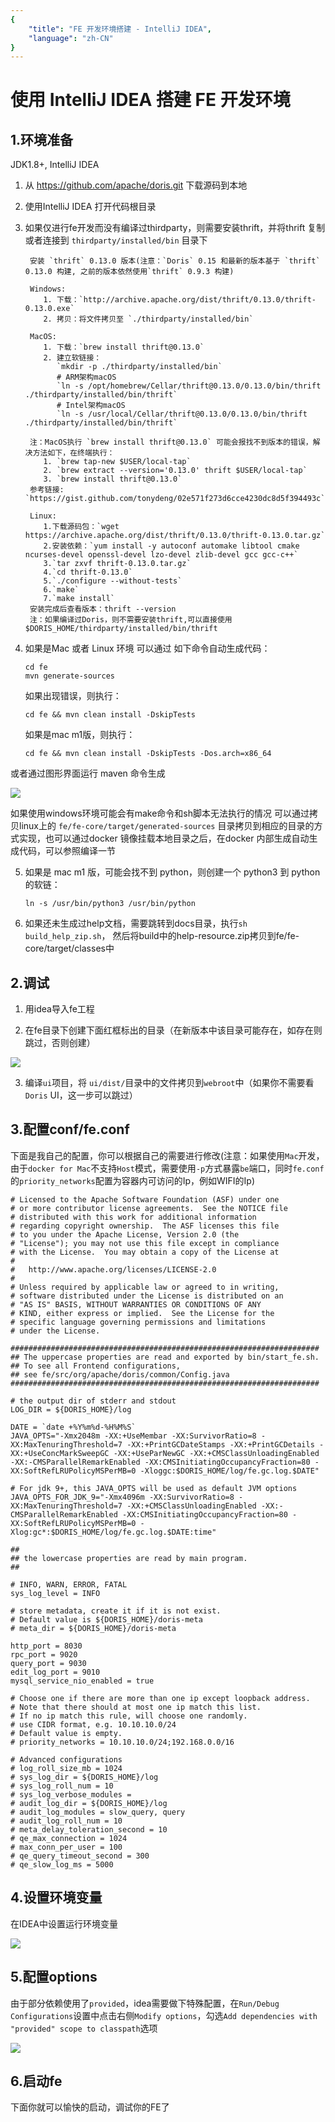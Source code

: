 ```yaml
---
{
    "title": "FE 开发环境搭建 - IntelliJ IDEA",
    "language": "zh-CN"
}
---
```


<!-- 
Licensed to the Apache Software Foundation (ASF) under one
or more contributor license agreements.  See the NOTICE file
distributed with this work for additional information
regarding copyright ownership.  The ASF licenses this file
to you under the Apache License, Version 2.0 (the
"License"); you may not use this file except in compliance
with the License.  You may obtain a copy of the License at

  http://www.apache.org/licenses/LICENSE-2.0

Unless required by applicable law or agreed to in writing,
software distributed under the License is distributed on an
"AS IS" BASIS, WITHOUT WARRANTIES OR CONDITIONS OF ANY
KIND, either express or implied.  See the License for the
specific language governing permissions and limitations
under the License.
-->

# 使用 IntelliJ IDEA 搭建 FE 开发环境

## 1.环境准备

JDK1.8+, IntelliJ IDEA

1. 从 https://github.com/apache/doris.git 下载源码到本地

2. 使用IntelliJ IDEA 打开代码根目录

3. 如果仅进行fe开发而没有编译过thirdparty，则需要安装thrift，并将thrift 复制或者连接到 `thirdparty/installed/bin` 目录下

        安装 `thrift` 0.13.0 版本(注意：`Doris` 0.15 和最新的版本基于 `thrift` 0.13.0 构建, 之前的版本依然使用`thrift` 0.9.3 构建)
    
        Windows: 
           1. 下载：`http://archive.apache.org/dist/thrift/0.13.0/thrift-0.13.0.exe`
           2. 拷贝：将文件拷贝至 `./thirdparty/installed/bin`
        
        MacOS: 
           1. 下载：`brew install thrift@0.13.0`
           2. 建立软链接： 
              `mkdir -p ./thirdparty/installed/bin`
              # ARM架构macOS
              `ln -s /opt/homebrew/Cellar/thrift@0.13.0/0.13.0/bin/thrift ./thirdparty/installed/bin/thrift`
              # Intel架构macOS
              `ln -s /usr/local/Cellar/thrift@0.13.0/0.13.0/bin/thrift ./thirdparty/installed/bin/thrift`
        
        注：MacOS执行 `brew install thrift@0.13.0` 可能会报找不到版本的错误，解决方法如下，在终端执行：
           1. `brew tap-new $USER/local-tap`
           2. `brew extract --version='0.13.0' thrift $USER/local-tap`
           3. `brew install thrift@0.13.0`
        参考链接: `https://gist.github.com/tonydeng/02e571f273d6cce4230dc8d5f394493c`
        
        Linux:
           1.下载源码包：`wget https://archive.apache.org/dist/thrift/0.13.0/thrift-0.13.0.tar.gz`
           2.安装依赖：`yum install -y autoconf automake libtool cmake ncurses-devel openssl-devel lzo-devel zlib-devel gcc gcc-c++`
           3.`tar zxvf thrift-0.13.0.tar.gz`
           4.`cd thrift-0.13.0`
           5.`./configure --without-tests`
           6.`make`
           7.`make install`
        安装完成后查看版本：thrift --version  
        注：如果编译过Doris，则不需要安装thrift,可以直接使用 $DORIS_HOME/thirdparty/installed/bin/thrift
       

4. 如果是Mac 或者 Linux 环境 可以通过 如下命令自动生成代码：

    ```
    cd fe
    mvn generate-sources
    ```

    如果出现错误，则执行：

    ```
    cd fe && mvn clean install -DskipTests

    ```

    如果是mac m1版，则执行：

    ```
    cd fe && mvn clean install -DskipTests -Dos.arch=x86_64

    ```

或者通过图形界面运行 maven 命令生成

![](/images/gen_code.png)

如果使用windows环境可能会有make命令和sh脚本无法执行的情况 可以通过拷贝linux上的 `fe/fe-core/target/generated-sources` 目录拷贝到相应的目录的方式实现，也可以通过docker 镜像挂载本地目录之后，在docker 内部生成自动生成代码，可以参照编译一节

5. 如果是 mac m1 版，可能会找不到 python，则创建一个 python3 到 python 的软链：

    ```
    ln -s /usr/bin/python3 /usr/bin/python
    ```


6. 如果还未生成过help文档，需要跳转到docs目录，执行`sh build_help_zip.sh`，
   然后将build中的help-resource.zip拷贝到fe/fe-core/target/classes中

## 2.调试

1. 用idea导入fe工程

2. 在fe目录下创建下面红框标出的目录（在新版本中该目录可能存在，如存在则跳过，否则创建）

![](/images/DEBUG4.png)

3. 编译`ui`项目，将 `ui/dist/`目录中的文件拷贝到`webroot`中（如果你不需要看`Doris` UI，这一步可以跳过）

## 3.配置conf/fe.conf

下面是我自己的配置，你可以根据自己的需要进行修改(注意：如果使用`Mac`开发，由于`docker for Mac`不支持`Host`模式，需要使用`-p`方式暴露`be`端口，同时`fe.conf`的`priority_networks`配置为容器内可访问的Ip，例如WIFI的Ip)

```
# Licensed to the Apache Software Foundation (ASF) under one
# or more contributor license agreements.  See the NOTICE file
# distributed with this work for additional information
# regarding copyright ownership.  The ASF licenses this file
# to you under the Apache License, Version 2.0 (the
# "License"); you may not use this file except in compliance
# with the License.  You may obtain a copy of the License at
#
#   http://www.apache.org/licenses/LICENSE-2.0
#
# Unless required by applicable law or agreed to in writing,
# software distributed under the License is distributed on an
# "AS IS" BASIS, WITHOUT WARRANTIES OR CONDITIONS OF ANY
# KIND, either express or implied.  See the License for the
# specific language governing permissions and limitations
# under the License.

#####################################################################
## The uppercase properties are read and exported by bin/start_fe.sh.
## To see all Frontend configurations,
## see fe/src/org/apache/doris/common/Config.java
#####################################################################

# the output dir of stderr and stdout 
LOG_DIR = ${DORIS_HOME}/log

DATE = `date +%Y%m%d-%H%M%S`
JAVA_OPTS="-Xmx2048m -XX:+UseMembar -XX:SurvivorRatio=8 -XX:MaxTenuringThreshold=7 -XX:+PrintGCDateStamps -XX:+PrintGCDetails -XX:+UseConcMarkSweepGC -XX:+UseParNewGC -XX:+CMSClassUnloadingEnabled -XX:-CMSParallelRemarkEnabled -XX:CMSInitiatingOccupancyFraction=80 -XX:SoftRefLRUPolicyMSPerMB=0 -Xloggc:$DORIS_HOME/log/fe.gc.log.$DATE"

# For jdk 9+, this JAVA_OPTS will be used as default JVM options
JAVA_OPTS_FOR_JDK_9="-Xmx4096m -XX:SurvivorRatio=8 -XX:MaxTenuringThreshold=7 -XX:+CMSClassUnloadingEnabled -XX:-CMSParallelRemarkEnabled -XX:CMSInitiatingOccupancyFraction=80 -XX:SoftRefLRUPolicyMSPerMB=0 -Xlog:gc*:$DORIS_HOME/log/fe.gc.log.$DATE:time"

##
## the lowercase properties are read by main program.
##

# INFO, WARN, ERROR, FATAL
sys_log_level = INFO

# store metadata, create it if it is not exist.
# Default value is ${DORIS_HOME}/doris-meta
# meta_dir = ${DORIS_HOME}/doris-meta

http_port = 8030
rpc_port = 9020
query_port = 9030
edit_log_port = 9010
mysql_service_nio_enabled = true

# Choose one if there are more than one ip except loopback address. 
# Note that there should at most one ip match this list.
# If no ip match this rule, will choose one randomly.
# use CIDR format, e.g. 10.10.10.0/24
# Default value is empty.
# priority_networks = 10.10.10.0/24;192.168.0.0/16

# Advanced configurations 
# log_roll_size_mb = 1024
# sys_log_dir = ${DORIS_HOME}/log
# sys_log_roll_num = 10
# sys_log_verbose_modules = 
# audit_log_dir = ${DORIS_HOME}/log
# audit_log_modules = slow_query, query
# audit_log_roll_num = 10
# meta_delay_toleration_second = 10
# qe_max_connection = 1024
# max_conn_per_user = 100
# qe_query_timeout_second = 300
# qe_slow_log_ms = 5000

```



## 4.设置环境变量

在IDEA中设置运行环境变量

![](/images/DEBUG5.png)

## 5.配置options

由于部分依赖使用了`provided`，idea需要做下特殊配置，在`Run/Debug Configurations`设置中点击右侧`Modify options`，勾选`Add dependencies with "provided" scope to classpath`选项

![](/images/idea_options.png)

## 6.启动fe

下面你就可以愉快的启动，调试你的FE了

